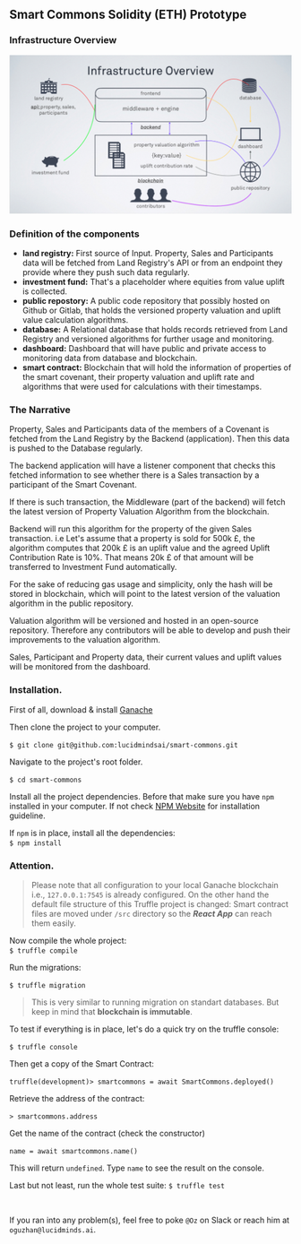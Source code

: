 ## Smart Commons Solidity (ETH) Prototype

### Infrastructure Overview
![Smart Commons Infrastructure](infrastructure-overview.png)

### Definition of the components
* **land registry:** First source of Input. Property, Sales and Participants data will be fetched from Land Registry's API or from an endpoint they provide where they push such data regularly.
* **investment fund:** That's a placeholder where equities from value uplift is collected. 
* **public repostory:** A public code repository that possibly hosted on Github or Gitlab, that holds the versioned property valuation and uplift value calculation algorithms.
* **database:** A Relational database that holds records retrieved from Land Registry and versioned algorithms for further usage and monitoring.
* **dashboard:** Dashboard that will have public and private access to monitoring data from database and blockchain.
* **smart contract:** Blockchain that will hold the information of properties of the smart covenant, their property valuation and uplift rate and algorithms that were used for calculations with their timestamps.

### The Narrative
Property, Sales and Participants data of the members of a Covenant is fetched from the Land Registry by the Backend (application). Then this data is pushed to the Database regularly.


The backend application will have a listener component that checks this fetched information to see whether there is a Sales transaction by a participant of the Smart Covenant.


If there is such transaction, the Middleware (part of the backend) will fetch the latest version of Property Valuation Algorithm from the blockchain.


Backend will run this algorithm for the property of the given Sales transaction. i.e Let's assume that a property is sold for 500k £, the algorithm computes that 200k £ is an uplift value and the agreed Uplift Contribution Rate is 10%. That means 20k £ of that amount will be transferred to Investment Fund automatically.


For the sake of reducing gas usage and simplicity, only the hash will be stored in blockchain, which will point to the latest version of the valuation algorithm in the public repository.


Valuation algorithm will be versioned and hosted in an open-source repository. Therefore any contributors will be able to develop and push their improvements to the valuation algorithm.


Sales, Participant and Property data, their current values and uplift values will be monitored from the dashboard.


### Installation.
First of all, download & install [Ganache](https://www.trufflesuite.com/ganachehttps://www.trufflesuite.com/ganache) 
<br />

Then clone the project to your computer.
<br />

`$ git clone git@github.com:lucidmindsai/smart-commons.git`
<br />

Navigate to the project's root folder.
<br />

`$ cd smart-commons`
<br />

Install all the project dependencies. Before that make sure you have `npm` installed in your computer. If not check [NPM Website](https://www.npmjs.com/https://www.npmjs.com/) for installation guideline.
<br />

If `npm` is in place, install all the dependencies:<br />
`$ npm install`
<br />


### __Attention.__
> Please note that all configuration to your local Ganache blockchain i.e., `127.0.0.1:7545` is already configured. On the other hand the default file structure of this Truffle project is changed: Smart contract files are moved under `/src` directory so the ***React App*** can reach them easily.


Now compile the whole project:<br />
`$ truffle compile`
<br />

Run the migrations:<br />

`$ truffle migration`
<br />

  > This is very similar to running migration on standart databases. But keep in mind that __blockchain is immutable__.


To test if everything is in place, let's do a quick try on the truffle console:<br />

`$ truffle console`
<br />

Then get a copy of the Smart Contract:
<br />

`truffle(development)> smartcommons = await SmartCommons.deployed()`
<br />

Retrieve the address of the contract:
<br />

`> smartcommons.address`
<br />

Get the name of the contract (check the constructor)
<br />

`name = await smartcommons.name()`
<br />

This will return `undefined`. Type `name` to see the result on the console.


Last but not least, run the whole test suite:
`$ truffle test`

<br />

If you ran into any problem(s), feel free to poke `@Oz` on Slack or reach him at `oguzhan@lucidminds.ai`.

